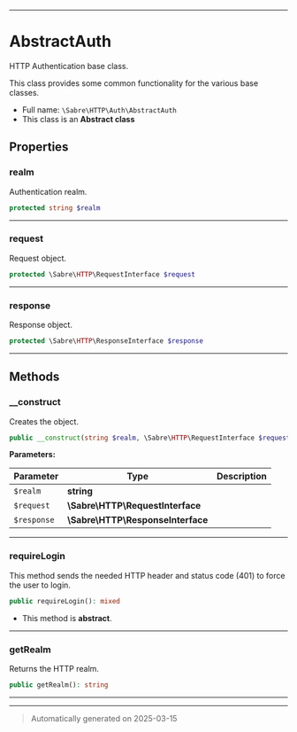 ***

# AbstractAuth

HTTP Authentication base class.

This class provides some common functionality for the various base classes.

* Full name: `\Sabre\HTTP\Auth\AbstractAuth`
* This class is an **Abstract class**



## Properties


### realm

Authentication realm.

```php
protected string $realm
```






***

### request

Request object.

```php
protected \Sabre\HTTP\RequestInterface $request
```






***

### response

Response object.

```php
protected \Sabre\HTTP\ResponseInterface $response
```






***

## Methods


### __construct

Creates the object.

```php
public __construct(string $realm, \Sabre\HTTP\RequestInterface $request, \Sabre\HTTP\ResponseInterface $response): mixed
```








**Parameters:**

| Parameter | Type | Description |
|-----------|------|-------------|
| `$realm` | **string** |  |
| `$request` | **\Sabre\HTTP\RequestInterface** |  |
| `$response` | **\Sabre\HTTP\ResponseInterface** |  |





***

### requireLogin

This method sends the needed HTTP header and status code (401) to force
the user to login.

```php
public requireLogin(): mixed
```




* This method is **abstract**.







***

### getRealm

Returns the HTTP realm.

```php
public getRealm(): string
```












***


***
> Automatically generated on 2025-03-15
